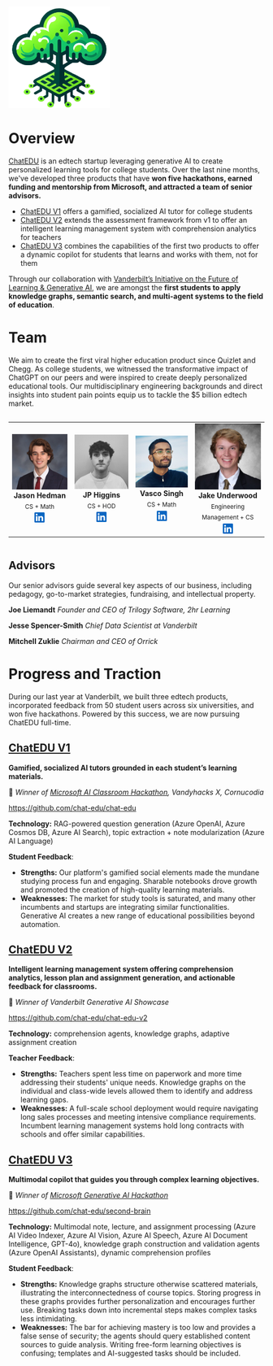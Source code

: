 <img src="./logo.png" alt="Logo" width="200" height="200"/>

# Overview

[ChatEDU](https://www.chatedu.io/) is an edtech startup leveraging generative AI to create personalized learning tools for college students. Over the last nine months, we've developed three products that have **won five hackathons, earned funding and mentorship from Microsoft, and attracted a team of senior advisors.**

- [ChatEDU V1](https://www.notion.so/ChatEDU-791b04c162554ff795c3027c7b836477?pvs=21) offers a gamified, socialized AI tutor for college students
- [ChatEDU V2](https://www.notion.so/ChatEDU-791b04c162554ff795c3027c7b836477?pvs=21) extends the assessment framework from v1 to offer an intelligent learning management system with comprehension analytics for teachers
- [ChatEDU V3](https://www.notion.so/ChatEDU-791b04c162554ff795c3027c7b836477?pvs=21) combines the capabilities of the first two products to offer a dynamic copilot for students that learns and works with them, not for them

Through our collaboration with [Vanderbilt’s Initiative on the Future of Learning & Generative AI](https://www.vanderbilt.edu/datascience/initiative-on-the-future-of-learning-generative-ai/), we are amongst the **first students to apply knowledge graphs, semantic search, and multi-agent systems to the field of education**. 

# Team

We aim to create the first viral higher education product since Quizlet and Chegg. As college students, we witnessed the transformative impact of ChatGPT on our peers and were inspired to create deeply personalized educational tools. Our multidisciplinary engineering backgrounds and direct insights into student pain points equip us to tackle the $5 billion edtech market.

<div style="display: flex; justify-content: center;">
  <table>
    <tr>
      <td align="center">
        <img src="./json.jpeg" alt="Jason Hedman" width="150"/><br/>
        <b>Jason Hedman</b><br/>
        <sub>CS + Math</sub><br/>
        <a href="https://www.linkedin.com/in/jason-hedman/">
          <img src="./linkedin.png" alt="LinkedIn" width="20" style="margin-top: 5px;"/>
        </a>
      </td>
      <td align="center">
        <img src="./jp.jpeg" alt="JP Higgins" width="150"/><br/>
        <b>JP Higgins</b><br/>
        <sub>CS + HOD</sub><br/>
        <a href="https://www.linkedin.com/in/jp-higgins/">
          <img src="./linkedin.png" alt="LinkedIn" width="20" style="margin-top: 5px;"/>
        </a>
      </td>
      <td align="center">
        <img src="./sco.jpeg" alt="Vasco Singh" width="150"/><br/>
        <b>Vasco Singh</b><br/>
        <sub>CS + Math</sub><br/>
        <a href="https://www.linkedin.com/in/vasco-singh-447539167/">
          <img src="./linkedin.png" alt="LinkedIn" width="20" style="margin-top: 5px;"/>
        </a>
      </td>
      <td align="center">
        <img src="./jake.jpeg" alt="Jake Underwood" width="150"/><br/>
        <b>Jake Underwood</b><br/>
        <sub>Engineering Management + CS</sub><br/>
        <a href="https://www.linkedin.com/in/jake-underwood-1646a418a/">
          <img src="./linkedin.png" alt="LinkedIn" width="20" style="margin-top: 5px;"/>
        </a>
      </td>
    </tr>
  </table>
</div>


## Advisors

Our senior advisors guide several key aspects of our business, including pedagogy, go-to-market strategies, fundraising, and intellectual property.

**Joe Liemandt**
*Founder and CEO of Trilogy Software, 2hr Learning*

**Jesse Spencer-Smith**
*Chief Data Scientist at Vanderbilt*

**Mitchell Zuklie**
*Chairman and CEO of Orrick*

# Progress and Traction

During our last year at Vanderbilt, we built three edtech products, incorporated feedback from 50 student users across six universities, and won five hackathons. Powered by this success, we are now pursuing ChatEDU full-time.

## [ChatEDU V1](https://v1.chatedu.io/)

**Gamified, socialized AI tutors grounded in each student’s learning materials.**

🥇 *Winner of [Microsoft AI Classroom Hackathon](https://devpost.com/software/chatedu-0k4dgx), Vandyhacks X, Cornucodia*

https://github.com/chat-edu/chat-edu

**Technology:** RAG-powered question generation (Azure OpenAI, Azure Cosmos DB, Azure AI Search), topic extraction + note modularization (Azure AI Language)

**Student Feedback**: 

- **Strengths:** Our platform's gamified social elements made the mundane studying process fun and engaging. Sharable notebooks drove growth and promoted the creation of high-quality learning materials.
- **Weaknesses:** The market for study tools is saturated, and many other incumbents and startups are integrating similar functionalities. Generative AI creates a new range of educational possibilities beyond automation.

## [ChatEDU V2](https://v2.chatedu.io/)

**Intelligent learning management system offering comprehension analytics, lesson plan and assignment generation, and actionable feedback for classrooms.**

🥇 *Winner of Vanderbilt Generative AI Showcase*

https://github.com/chat-edu/chat-edu-v2

**Technology:** comprehension agents, knowledge graphs, adaptive assignment creation

**Teacher Feedback**: 

- **Strengths:** Teachers spent less time on paperwork and more time addressing their students' unique needs. Knowledge graphs on the individual and class-wide levels allowed them to identify and address learning gaps.
- **Weaknesses:** A full-scale school deployment would require navigating long sales processes and meeting intensive compliance requirements. Incumbent learning management systems hold long contracts with schools and offer similar capabilities.

## [ChatEDU V3](https://v3.chatedu.io/)

**Multimodal copilot that guides you through complex learning objectives.**

🥇 *Winner of [Microsoft Generative AI Hackathon](https://devpost.com/software/chatedu-mt379l)*

https://github.com/chat-edu/second-brain

**Technology:** Multimodal note, lecture, and assignment processing (Azure AI Video Indexer, Azure AI Vision, Azure AI Speech, Azure AI Document Intelligence, GPT-4o), knowledge graph construction and validation agents (Azure OpenAI Assistants), dynamic comprehension profiles 

**Student Feedback**: 

- **Strengths:** Knowledge graphs structure otherwise scattered materials, illustrating the interconnectedness of course topics. Storing progress in these graphs provides further personalization and encourages further use. Breaking tasks down into incremental steps makes complex tasks less intimidating.
- **Weaknesses:** The bar for achieving mastery is too low and provides a false sense of security; the agents should query established content sources to guide analysis. Writing free-form learning objectives is confusing; templates and AI-suggested tasks should be included.
